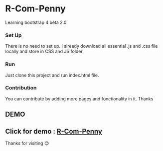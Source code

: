 # R-Com-Penny
Learning bootstrap 4 beta 2.0

### Set Up
There is no need to set up. I already download all essential .js and .css file locally and store in CSS and JS folder.

### Run
Just clone this project and run index.html file.

### Contribution
You can contribute by adding more pages and functionality in it. Thanks

## DEMO
 Click for demo : [R-Com-Penny](https://rakeshec005.github.io/R-Com-Penny/)
---

Thanks for visiting 😊